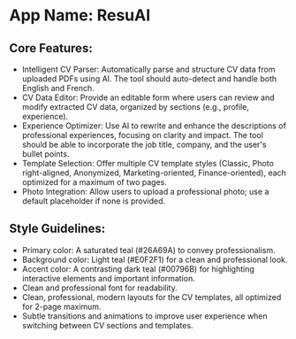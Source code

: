 # **App Name**: ResuAI

## Core Features:

- Intelligent CV Parser: Automatically parse and structure CV data from uploaded PDFs using AI. The tool should auto-detect and handle both English and French.
- CV Data Editor: Provide an editable form where users can review and modify extracted CV data, organized by sections (e.g., profile, experience).
- Experience Optimizer: Use AI to rewrite and enhance the descriptions of professional experiences, focusing on clarity and impact. The tool should be able to incorporate the job title, company, and the user's bullet points.
- Template Selection: Offer multiple CV template styles (Classic, Photo right-aligned, Anonymized, Marketing-oriented, Finance-oriented), each optimized for a maximum of two pages.
- Photo Integration: Allow users to upload a professional photo; use a default placeholder if none is provided.

## Style Guidelines:

- Primary color: A saturated teal (#26A69A) to convey professionalism.
- Background color: Light teal (#E0F2F1) for a clean and professional look.
- Accent color: A contrasting dark teal (#00796B) for highlighting interactive elements and important information.
- Clean and professional font for readability.
- Clean, professional, modern layouts for the CV templates, all optimized for 2-page maximum.
- Subtle transitions and animations to improve user experience when switching between CV sections and templates.